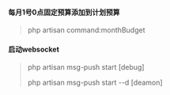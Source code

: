 #### 每月1号0点固定预算添加到计划预算
>php artisan command:monthBudget

#### 启动websocket
> php artisan msg-push start    [debug]
>
> php artisan msg-push start --d   [deamon]


